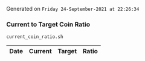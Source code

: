 Generated on `Friday 24-September-2021 at 22:26:34`

### Current to Target Coin Ratio
`current_coin_ratio.sh`

Date|Current|Target|Ratio
---|---|---|---
